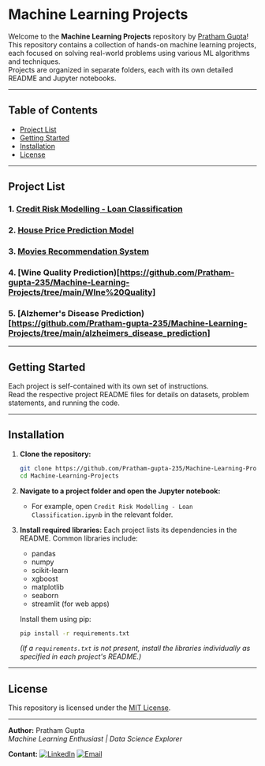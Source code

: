# Machine Learning Projects

Welcome to the **Machine Learning Projects** repository by [Pratham Gupta](https://github.com/Pratham-gupta-235)!  
This repository contains a collection of hands-on machine learning projects, each focused on solving real-world problems using various ML algorithms and techniques.  
Projects are organized in separate folders, each with its own detailed README and Jupyter notebooks.

---

## Table of Contents

- [Project List](#project-list)
- [Getting Started](#getting-started)
- [Installation](#installation)
- [License](#license)

---

## Project List

### 1. [Credit Risk Modelling - Loan Classification](./Credit%20Risk%20Modelling%20-%20Loan%20Classification/)
### 2. [House Price Prediction Model](./House%20Price%20Prediction%20Model/)
### 3. [Movies Recommendation System](./Movies%20Recommendation%20System/)
### 4. [Wine Quality Prediction)[https://github.com/Pratham-gupta-235/Machine-Learning-Projects/tree/main/WIne%20Quality]
### 5. [Alzhemer's Disease Prediction)[https://github.com/Pratham-gupta-235/Machine-Learning-Projects/tree/main/alzheimers_disease_prediction]

---

## Getting Started

Each project is self-contained with its own set of instructions.  
Read the respective project README files for details on datasets, problem statements, and running the code.

---

## Installation

1. **Clone the repository:**
   ```bash
   git clone https://github.com/Pratham-gupta-235/Machine-Learning-Projects.git
   cd Machine-Learning-Projects
   ```
2. **Navigate to a project folder and open the Jupyter notebook:**
   - For example, open `Credit Risk Modelling - Loan Classification.ipynb` in the relevant folder.

3. **Install required libraries:**
   Each project lists its dependencies in the README. Common libraries include:
   - pandas
   - numpy
   - scikit-learn
   - xgboost
   - matplotlib
   - seaborn
   - streamlit (for web apps)

   Install them using pip:
   ```bash
   pip install -r requirements.txt
   ```
   *(If a `requirements.txt` is not present, install the libraries individually as specified in each project's README.)*

---

## License

This repository is licensed under the [MIT License](LICENSE).

---

**Author:** Pratham Gupta  
*Machine Learning Enthusiast | Data Science Explorer*

**Contant:**
[![LinkedIn](https://img.shields.io/badge/LinkedIn-blue?style=flat&logo=linkedin&logoColor=white)](https://www.linkedin.com/in/pratham-gupta-07b771326/)
[![Email](https://img.shields.io/badge/Email-D14836?style=flat&logo=gmail&logoColor=white)](mailto:prathamgupta00715.com)
